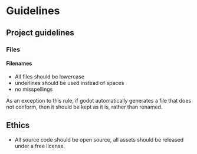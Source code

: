 # Guidelines
## Project guidelines
### Files
#### Filenames
- All files should be lowercase
- underlines should be used instead of spaces
- no misspellings

As an exception to this rule, if godot automatically generates a file
that does not conform, then it should be kept as it is, rather than
renamed. 

## Ethics 
- All source code should be open source, all assets should be released
  under a free license. 
